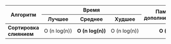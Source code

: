 <table>
<thead>
  <tr>
    <th rowspan="2">Алгоритм</th>
    <th colspan="3">Время</th>
    <th rowspan="2">Память дополнительная</th>
    <th rowspan="2">Устойчивость</th>
    <th rowspan="2">Комментарий</th>
    <tr>
      <th>Лучшее</th>
      <th>Среднее</th>
      <th>Худшее</th>
    </tr>
  </tr>
</thead>
<tbody>
  <tr>
    <td><b>Сортировка слиянием</b></td>
    <td align="center">O&nbsp;(n&nbsp;log(n))</td>
    <td align="center"><b>O&nbsp;(n&nbsp;log(n))</b></td>
    <td align="center">O&nbsp;(n&nbsp;log(n))</td>
    <td align="center"><b>O&nbsp;(n)</b></td>
    <td align="center">Да</td>
    <td></td>
  </tr>
</tbody>
</table>